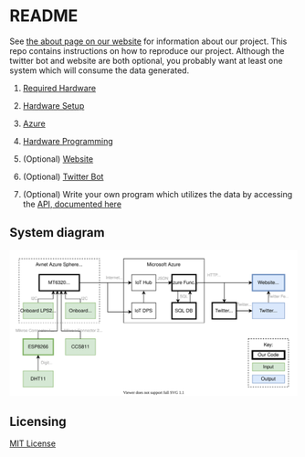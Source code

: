# README

See [the about page on our website](https://gp2020-sierra.github.io/about/) for information about our project.
This repo contains instructions on how to reproduce our project.
Although the twitter bot and website are both optional, you probably want at least one system which will consume the data generated.

1) [Required Hardware](/RequiredHardware.md)

2) [Hardware Setup](/HardwareSetup.md)

3) [Azure](/Azure.md)

4) [Hardware Programming](/HardwareProgramming.md)

5) (Optional) [Website](/Website.md)

6) (Optional) [Twitter Bot](/TwitterBot.md)

7) (Optional) Write your own program which utilizes the data by accessing the [API, documented here](/ApiDocumentation.md)

## System diagram
![System diagram](/assets/SystemsDiagram.svg)

## Licensing
[MIT License](/LICENSE)